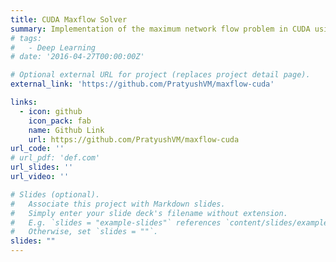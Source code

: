 ```yaml
---
title: CUDA Maxflow Solver 
summary: Implementation of the maximum network flow problem in CUDA using the parallel push-relabel algorithm.
# tags:
#   - Deep Learning
# date: '2016-04-27T00:00:00Z'

# Optional external URL for project (replaces project detail page).
external_link: 'https://github.com/PratyushVM/maxflow-cuda'

links:
  - icon: github
    icon_pack: fab
    name: Github Link
    url: https://github.com/PratyushVM/maxflow-cuda
url_code: ''
# url_pdf: 'def.com'
url_slides: ''
url_video: ''

# Slides (optional).
#   Associate this project with Markdown slides.
#   Simply enter your slide deck's filename without extension.
#   E.g. `slides = "example-slides"` references `content/slides/example-slides.md`.
#   Otherwise, set `slides = ""`.
slides: ""
---
```

